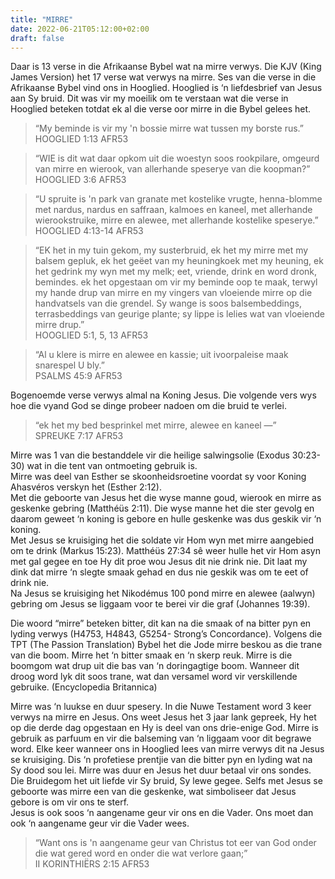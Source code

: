 ```yaml
---
title: "MIRRE"
date: 2022-06-21T05:12:00+02:00
draft: false
---
```

<html>
 <head></head>
 <body>
  <p>Daar is 13 verse in die Afrikaanse Bybel wat na mirre verwys. Die KJV (King James Version) het 17 verse wat verwys na mirre. Ses van die verse in die Afrikaanse Bybel vind ons in Hooglied. Hooglied is ‘n liefdesbrief van Jesus aan Sy bruid. Dit was vir my moeilik om te verstaan wat die verse in Hooglied beteken totdat ek al die verse oor mirre in die Bybel gelees het.</p>
  <blockquote>
   <p>“My beminde is vir my 'n bossie mirre wat tussen my borste rus.”<br>‭‭HOOGLIED‬ ‭1:13‬ ‭AFR53‬‬</p>
  </blockquote>
  <blockquote>
   <p>“WIE is dit wat daar opkom uit die woestyn soos rookpilare, omgeurd van mirre en wierook, van allerhande speserye van die koopman?”<br>‭‭HOOGLIED‬ ‭3:6‬ ‭AFR53‬‬</p>
  </blockquote>
  <blockquote>
   <p>“U spruite is 'n park van granate met kostelike vrugte, henna-blomme met nardus, nardus en saffraan, kalmoes en kaneel, met allerhande wierookstruike, mirre en alewee, met allerhande kostelike speserye.”<br>‭‭HOOGLIED‬ ‭4:13-14‬ ‭AFR53‬‬</p>
  </blockquote>
  <blockquote>
   <p>“EK het in my tuin gekom, my susterbruid, ek het my mirre met my balsem gepluk, ek het geëet van my heuningkoek met my heuning, ek het gedrink my wyn met my melk; eet, vriende, drink en word dronk, bemindes. ek het opgestaan om vir my beminde oop te maak, terwyl my hande drup van mirre en my vingers van vloeiende mirre op die handvatsels van die grendel. Sy wange is soos balsembeddings, terrasbeddings van geurige plante; sy lippe is lelies wat van vloeiende mirre drup.”<br>‭‭HOOGLIED‬ ‭5:1, 5, 13‬ ‭AFR53‬‬</p>
  </blockquote>
  <blockquote>
   <p>“Al u klere is mirre en alewee en kassie; uit ivoorpaleise maak snarespel U bly.”<br>‭‭PSALMS‬ ‭45:9‬ ‭AFR53‬‬</p>
  </blockquote>
  <p>Bogenoemde verse verwys almal na Koning Jesus. Die volgende vers wys hoe die vyand God se dinge probeer nadoen om die bruid te verlei.</p>
  <blockquote>
   <p>“ek het my bed besprinkel met mirre, alewee en kaneel —”<br>‭‭SPREUKE‬ ‭7:17‬ ‭AFR53‬‬</p>
  </blockquote>
  <p>Mirre was 1 van die bestanddele vir die heilige salwingsolie (Exodus 30:23-30) wat in die tent van ontmoeting gebruik is.&nbsp;<br>Mirre was deel van Esther se skoonheidsroetine voordat sy voor Koning Ahasvéros verskyn het (Esther 2:12).&nbsp;<br>Met die geboorte van Jesus het die wyse manne goud, wierook en mirre as geskenke gebring (Matthéüs 2:11). Die wyse manne het die ster gevolg en daarom geweet ‘n koning is gebore en hulle geskenke was dus geskik vir ‘n koning.&nbsp;<br>Met Jesus se kruisiging het die soldate vir Hom wyn met mirre aangebied om te drink (Markus 15:23). Matthéüs 27:34 sê weer hulle het vir Hom asyn met gal gegee en toe Hy dit proe wou Jesus dit nie drink nie. Dit laat my dink dat mirre ‘n slegte smaak gehad en dus nie geskik was om te eet of drink nie.&nbsp;<br>Na Jesus se kruisiging het Nikodémus 100 pond mirre en alewee (aalwyn) gebring om Jesus se liggaam voor te berei vir die graf (Johannes 19:39).</p>
  <p>Die woord “mirre” beteken bitter, dit kan na die smaak of na bitter pyn en lyding verwys (H4753, H4843, G5254- Strong’s Concordance). Volgens die TPT (The Passion Translation) Bybel het die Jode mirre beskou as die trane van die boom. Mirre het ‘n bitter smaak en ‘n skerp reuk. Mirre is die boomgom wat drup uit die bas van ‘n doringagtige boom. Wanneer dit droog word lyk dit soos trane, wat dan versamel word vir verskillende gebruike. (Encyclopedia Britannica)</p>
  <p>Mirre was ‘n luukse en duur spesery. In die Nuwe Testament word 3 keer verwys na mirre en Jesus. Ons weet Jesus het 3 jaar lank gepreek, Hy het op die derde dag opgestaan en Hy is deel van ons drie-enige God. Mirre is gebruik as parfuum en vir die balseming van ‘n liggaam voor dit begrawe word. Elke keer wanneer ons in Hooglied lees van mirre verwys dit na Jesus se kruisiging. Dis ‘n profetiese prentjie van die bitter pyn en lyding wat na Sy dood sou lei. Mirre was duur en Jesus het duur betaal vir ons sondes. Die Bruidegom het uit liefde vir Sy bruid, Sy lewe gegee. Selfs met Jesus se geboorte was mirre een van die geskenke, wat simboliseer dat Jesus gebore is om vir ons te sterf.&nbsp;<br>Jesus is ook soos ‘n aangename geur vir ons en die Vader. Ons moet dan ook ‘n aangename geur vir die Vader wees.</p>
  <blockquote>
   <p>“Want ons is 'n aangename geur van Christus tot eer van God onder die wat gered word en onder die wat verlore gaan;”<br>‭‭II KORINTHIËRS‬ ‭2:15‬ ‭AFR53‬‬</p>
  </blockquote>
 </body>
</html>